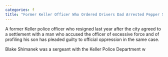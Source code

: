 ```yaml
---
categories: f
title: "Former Keller Officer Who Ordered Drivers Dad Arrested Pepper Sprayed Pleads Guilty"
---
```


A former Keller police officer who resigned last year after the city agreed to a settlement with a man who accused the officer of excessive force and of profiling his son has pleaded guilty to official oppression in the same case.



Blake Shimanek was a sergeant with the Keller Police Department w